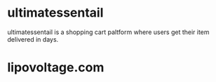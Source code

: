 # ultimatessentail
ultimatessentail is a shopping cart paltform where users get their item delivered in days.
# lipovoltage.com
